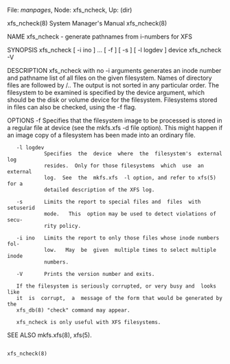 File: *manpages*,  Node: xfs_ncheck,  Up: (dir)

xfs_ncheck(8)               System Manager's Manual              xfs_ncheck(8)



NAME
       xfs_ncheck - generate pathnames from i-numbers for XFS

SYNOPSIS
       xfs_ncheck [ -i ino ] ... [ -f ] [ -s ] [ -l logdev ] device
       xfs_ncheck -V

DESCRIPTION
       xfs_ncheck  with no -i arguments generates an inode number and pathname
       list of all files on the given filesystem. Names of directory files are
       followed by /..  The output is not sorted in any particular order.  The
       filesystem to be examined is specified by the  device  argument,  which
       should  be  the  disk or volume device for the filesystem.  Filesystems
       stored in files can also be checked, using the -f flag.

OPTIONS
       -f       Specifies that the filesystem image to be processed is  stored
                in a regular file at device (see the mkfs.xfs -d file option).
                This might happen if an image copy of a  filesystem  has  been
                made into an ordinary file.

       -l logdev
                Specifies  the  device  where  the  filesystem's  external log
                resides.  Only for those filesystems  which  use  an  external
                log.  See  the  mkfs.xfs  -l option, and refer to xfs(5) for a
                detailed description of the XFS log.

       -s       Limits the report to special files and  files  with  setuserid
                mode.   This  option may be used to detect violations of secu‐
                rity policy.

       -i ino   Limits the report to only those files whose inode numbers fol‐
                low.   May  be  given  multiple times to select multiple inode
                numbers.

       -V       Prints the version number and exits.

       If the filesystem is seriously corrupted, or very busy and  looks  like
       it  is  corrupt,  a  message of the form that would be generated by the
       xfs_db(8) "check" command may appear.

       xfs_ncheck is only useful with XFS filesystems.

SEE ALSO
       mkfs.xfs(8), xfs(5).



                                                                 xfs_ncheck(8)
